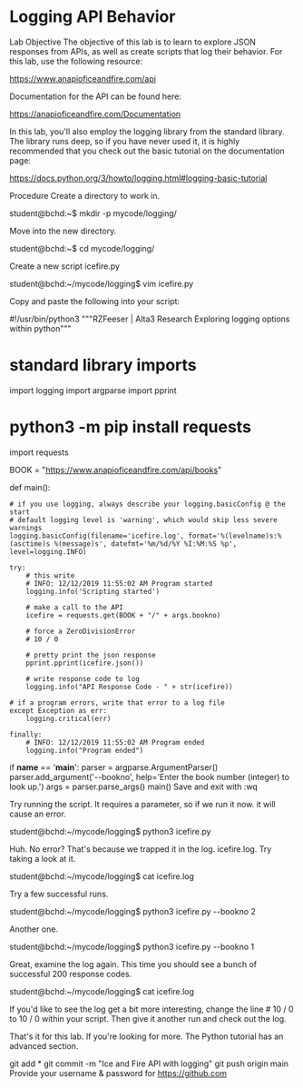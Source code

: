 # Logging API Behavior
Lab Objective
The objective of this lab is to learn to explore JSON responses from APIs, as well as create scripts that log their behavior. For this lab, use the following resource:

https://www.anapioficeandfire.com/api

Documentation for the API can be found here:

https://anapioficeandfire.com/Documentation

In this lab, you'll also employ the logging library from the standard library. The library runs deep, so if you have never used it, it is highly recommended that you check out the basic tutorial on the documentation page:

https://docs.python.org/3/howto/logging.html#logging-basic-tutorial

Procedure
Create a directory to work in.

student@bchd:~$ mkdir -p mycode/logging/

Move into the new directory.

student@bchd:~$ cd mycode/logging/

Create a new script icefire.py

student@bchd:~/mycode/logging$ vim icefire.py

Copy and paste the following into your script:


#!/usr/bin/python3
"""RZFeeser | Alta3 Research
Exploring logging options within python"""

# standard library imports
import logging
import argparse
import pprint

# python3 -m pip install requests
import requests

BOOK = "https://www.anapioficeandfire.com/api/books"

def main():

    # if you use logging, always describe your logging.basicConfig @ the start
    # default logging level is 'warning', which would skip less severe warnings
    logging.basicConfig(filename='icefire.log', format='%(levelname)s:%(asctime)s %(message)s', datefmt='%m/%d/%Y %I:%M:%S %p', level=logging.INFO)
    
    try:
        # this write
        # INFO: 12/12/2019 11:55:02 AM Program started
        logging.info('Scripting started')
    
        # make a call to the API
        icefire = requests.get(BOOK + "/" + args.bookno)
       
        # force a ZeroDivisionError
        # 10 / 0

        # pretty print the json response
        pprint.pprint(icefire.json())
        
        # write response code to log
        logging.info("API Response Code - " + str(icefire))
        
    # if a program errors, write that error to a log file
    except Exception as err:
        logging.critical(err)
                        
    finally:
        # INFO: 12/12/2019 11:55:02 AM Program ended
        logging.info("Program ended")
        
if __name__ == '__main__':
    parser = argparse.ArgumentParser()
    parser.add_argument('--bookno', help='Enter the book number (integer) to look up.')
    args = parser.parse_args()
    main()
Save and exit with :wq

Try running the script. It requires a parameter, so if we run it now. it will cause an error.

student@bchd:~/mycode/logging$ python3 icefire.py

Huh. No error? That's because we trapped it in the log. icefire.log. Try taking a look at it.

student@bchd:~/mycode/logging$ cat icefire.log

Try a few successful runs.

student@bchd:~/mycode/logging$ python3 icefire.py --bookno 2

Another one.

student@bchd:~/mycode/logging$ python3 icefire.py --bookno 1

Great, examine the log again. This time you should see a bunch of successful 200 response codes.

student@bchd:~/mycode/logging$ cat icefire.log

If you'd like to see the log get a bit more interesting, change the line # 10 / 0 to 10 / 0 within your script. Then give it another run and check out the log.

That's it for this lab. If you're looking for more. The Python tutorial has an advanced section.

git add *
git commit -m "Ice and Fire API with logging"
git push origin main
Provide your username & password for https://github.com


